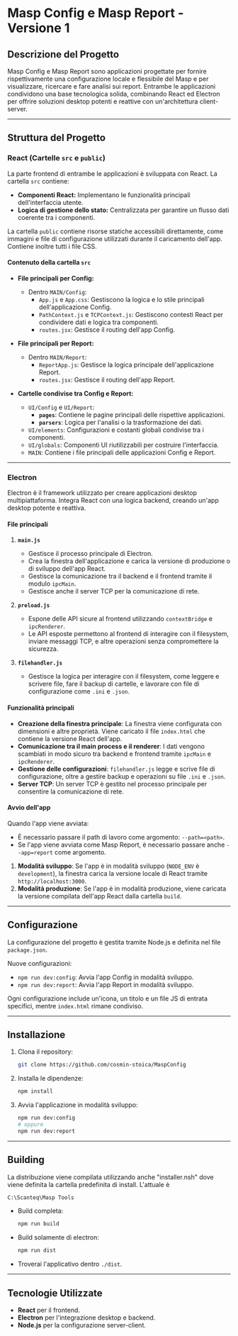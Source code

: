 # Masp Config e Masp Report - Versione 1

## Descrizione del Progetto
Masp Config e Masp Report sono applicazioni progettate per fornire rispettivamente una configurazione locale e flessibile del Masp e per visualizzare, ricercare e fare analisi sui report. Entrambe le applicazioni condividono una base tecnologica solida, combinando React ed Electron per offrire soluzioni desktop potenti e reattive con un'architettura client-server.

---

## Struttura del Progetto

### **React (Cartelle `src` e `public`)**

La parte frontend di entrambe le applicazioni è sviluppata con React. La cartella `src` contiene:

- **Componenti React:** Implementano le funzionalità principali dell'interfaccia utente.
- **Logica di gestione dello stato:** Centralizzata per garantire un flusso dati coerente tra i componenti.

La cartella `public` contiene risorse statiche accessibili direttamente, come immagini e file di configurazione utilizzati durante il caricamento dell'app. Contiene inoltre tutti i file CSS.

#### Contenuto della cartella `src`

- **File principali per Config:**
  - Dentro `MAIN/Config`:
    - `App.js` e `App.css`: Gestiscono la logica e lo stile principali dell'applicazione Config.
    - `PathContext.js` e `TCPContext.js`: Gestiscono contesti React per condividere dati e logica tra componenti.
    - `routes.jsx`: Gestisce il routing dell'app Config.

- **File principali per Report:**
  - Dentro `MAIN/Report`:
    - `ReportApp.js`: Gestisce la logica principale dell'applicazione Report.
    - `routes.jsx`: Gestisce il routing dell'app Report.

- **Cartelle condivise tra Config e Report:**
  - `UI/Config` e `UI/Report`:
    - **`pages`**: Contiene le pagine principali delle rispettive applicazioni.
    - **`parsers`**: Logica per l'analisi o la trasformazione dei dati.
  - `UI/elements`: Configurazioni e costanti globali condivise tra i componenti.
  - `UI/globals`: Componenti UI riutilizzabili per costruire l'interfaccia.
  - `MAIN`: Contiene i file principali delle applicazioni Config e Report.

---

### Electron

Electron è il framework utilizzato per creare applicazioni desktop multipiattaforma. Integra React con una logica backend, creando un'app desktop potente e reattiva.

#### **File principali**

1. **`main.js`**
   - Gestisce il processo principale di Electron.
   - Crea la finestra dell'applicazione e carica la versione di produzione o di sviluppo dell'app React.
   - Gestisce la comunicazione tra il backend e il frontend tramite il modulo `ipcMain`.
   - Gestisce anche il server TCP per la comunicazione di rete.

2. **`preload.js`**
   - Espone delle API sicure al frontend utilizzando `contextBridge` e `ipcRenderer`.
   - Le API esposte permettono al frontend di interagire con il filesystem, inviare messaggi TCP, e altre operazioni senza compromettere la sicurezza.

3. **`filehandler.js`**
   - Gestisce la logica per interagire con il filesystem, come leggere e scrivere file, fare il backup di cartelle, e lavorare con file di configurazione come `.ini` e `.json`.

#### **Funzionalità principali**

- **Creazione della finestra principale**: La finestra viene configurata con dimensioni e altre proprietà. Viene caricato il file `index.html` che contiene la versione React dell'app.
- **Comunicazione tra il main process e il renderer**: I dati vengono scambiati in modo sicuro tra backend e frontend tramite `ipcMain` e `ipcRenderer`.
- **Gestione delle configurazioni**: `filehandler.js` legge e scrive file di configurazione, oltre a gestire backup e operazioni su file `.ini` e `.json`.
- **Server TCP**: Un server TCP è gestito nel processo principale per consentire la comunicazione di rete.

#### **Avvio dell'app**

Quando l'app viene avviata:

   - È necessario passare il path di lavoro come argomento: `--path=<path>`.
   - Se l'app viene avviata come Masp Report, è necessario passare anche `--app=report` come argomento.
1. **Modalità sviluppo**: Se l'app è in modalità sviluppo (`NODE_ENV` è `development`), la finestra carica la versione locale di React tramite `http://localhost:3000`.
2. **Modalità produzione**: Se l'app è in modalità produzione, viene caricata la versione compilata dell'app React dalla cartella `build`.

---

## Configurazione

La configurazione del progetto è gestita tramite Node.js e definita nel file `package.json`.

Nuove configurazioni:
- `npm run dev:config`: Avvia l'app Config in modalità sviluppo.
- `npm run dev:report`: Avvia l'app Report in modalità sviluppo.

Ogni configurazione include un'icona, un titolo e un file JS di entrata specifici, mentre `index.html` rimane condiviso.

---

## Installazione

1. Clona il repository:
   ```bash
   git clone https://github.com/cosmin-stoica/MaspConfig
   ```
2. Installa le dipendenze:
   ```bash
   npm install
   ```
3. Avvia l'applicazione in modalità sviluppo:
   ```bash
   npm run dev:config
   # oppure
   npm run dev:report
   ```

---

## Building

La distribuzione viene compilata utilizzando anche "installer.nsh" dove viene definita la cartella predefinita di install.
L'attuale è
```bash
C:\Scanteq\Masp Tools
```

- Build completa:
   ```bash
   npm run build
   ```
- Build solamente di electron:
   ```bash
   npm run dist
   ```
- Troverai l'applicativo dentro `./dist`.


---

## Tecnologie Utilizzate

- **React** per il frontend.
- **Electron** per l'integrazione desktop e backend.
- **Node.js** per la configurazione server-client.

